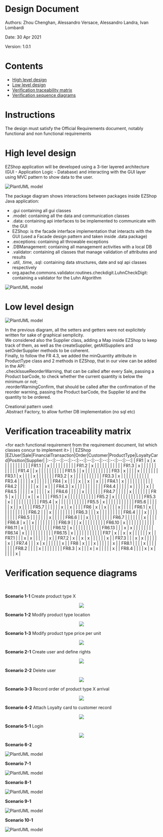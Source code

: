 # Design Document 


Authors: Zhou Chenghan, Alessandro Versace, Alessandro Landra, Ivan Lombardi

Date: 30 Apr 2021

Version: 1.0.1


# Contents

- [High level design](#package-diagram)
- [Low level design](#class-diagram)
- [Verification traceability matrix](#verification-traceability-matrix)
- [Verification sequence diagrams](#verification-sequence-diagrams)

# Instructions

The design must satisfy the Official Requirements document, notably functional and non functional requirements

# High level design 

EZShop application will be developed using a 3-tier layered architecture (GUI - Application Logic - Database) and interacting with the GUI layer using MVC pattern to show data to the user.

![PlantUML model](diagrams/3-layer.png)


The package diagram shows interactions between packages inside EZShop Java application:
* .gui containing all gui classes
* .model: containing all the data and communication classes
* .data: containing api interfaces to be implemented to communicate with the GUI
* EZShop: is the facade interface implementation that interacts with the GUI (used a Facade design pattern and taken inside .data package)
* .exceptions: containing all throwable exceptions
* .DBManagement: containing all management activities with a local DB
* .validator: containing all classes that manage validation of attributes and results
* .util, .time, .sql: containing data structures, date and sql api classes respectively 
* org.apache.commons.validator.routines.checkdigit.LuhnCheckDigit: containing a validator for the Luhn Algorithm

![PlantUML model](diagrams/package-diagram.png)



# Low level design

![PlantUML model](diagrams/lowLevelDesign.svg)

In the previous diagram, all the setters and getters were not explicitely written for sake of graphical semplicity.\
We considered also the Supplier class, adding a Map inside EZShop to keep track of them, as well as the createSupplier, getAllSuppliers and setOrderSupplier methods to be coherent.\
Finally, to follow the FR 4.3, we added the minQuantity attribute in ProductType class and 2 methods in EZShop, that in our view can be added in the API:\
.checkIssueReorderWarning, that can be called after every Sale, passing a Product barCode, to check whether the current quantity is below the minimum or not;\
.reorderWarningConfirm, that should be called after the confirmation of the reorder warning, passing the Product barCode, the Supplier Id and the quantity to be ordered.

Creational pattern used:\
.Abstract Factory, to allow further DB implementation (no sql etc)


# Verification traceability matrix

\<for each functional requirement from the requirement document, list which classes concur to implement it>
|  | EZShop |EZUser|Sale|FinancialTransaction|Order|Customer|ProductType|LoyaltyCard|Position|Supplier|
|:--:|:--:|:--:|:--:|:--:|:--:|:--:|:--:|:--:|:--:|:--:|
|  FR1     | x | x |   |   |   |   |   |   |   |   |
| FR1.1    |   | x |   |   |   |   |   |   |   |   |
| FR1.2    | x |   |   |   |   |   |   |   |   |   |
| FR1.3    | x |   |   |   |   |   |   |   |   |   |
| FR1.4    |   | x |   |   |   |   |   |   |   |   |
| FR1.5    |   | x |   |   |   |   |   |   |   |   |
| FR3      | x |   |   |   | x |   |   |   |   |   |
| FR3.1    | x |   |   |   | x |   |   |   |   |   |
| FR3.2    | x |   |   |   |   |   |   |   |   |   |
| FR3.3    | x |   |   |   |   |   |   |   |   |   |
| FR3.4    |   |   |   |   | x |   |   |   |   |   |
| FR4      | x |   |   |   | x |   | x |   | x |   |
| FR4.1    | x |   |   |   |   |   |   |   |   |   |
| FR4.2    |   |   |   |   |   |   | x |   | x |   |
| FR4.3    | x |   |   |   |   |   |   |   |   |   |
| FR4.4    |   |   |   |   | x |   |   |   |   | x |
| FR4.5    |   |   |   |   | x |   |   |   |   | x |
| FR4.6    |   |   |   |   | x |   |   |   |   |   |
| FR4.7    |   |   |   |   | x |   |   |   |   |   |
| FR 5     | x |   |   |   |   | x |   | x |   |   |
| FR5.1    | x |   |   |   |   |   |   |   |   |   |
| FR5.2    | x |   |   |   |   |   |   |   |   |   |
| FR5.3    | x |   |   |   |   |   |   |   |   |   |
| FR5.4    | x |   |   |   |   |   |   |   |   |   |
| FR5.5    | x |   |   |   |   |   |   |   |   |   |
| FR5.6    |   |   |   |   |   | x |   | x |   |   |
| FR5.7    |   |   |   |   |   | x |   | x |   |   |
| FR6      | x |   | x |   |   |   | x |   |   |   |
| FR6.1    | x |   |   |   |   |   |   |   |   |   |
| FR6.2    |   |   | x |   |   |   |   |   |   |   |
| FR6.3    |   |   | x |   |   |   |   |   |   |   |
| FR6.4    |   |   | x |   |   |   |   |   |   |   |
| FR6.5    |   |   |   |   |   |   | x |   |   |   |
| FR6.6    |   |   | x |   |   |   |   |   |   |   |
| FR6.7    |   |   |   |   |   |   | x |   |   |   |
| FR6.8    | x |   | x |   |   |   |   |   |   |   |
| FR6.9    |   |   | x |   |   |   |   |   |   |   |
| FR6.10   | x |   |   |   |   |   |   |   |   |   |
| FR6.11   | x |   |   |   |   |   |   |   |   |   |
| FR6.12   | x |   |   |   |   |   |   |   |   |   |
| FR6.13   |   |   | x | x |   |   |   |   |   |   |
| FR6.14   | x |   |   |   |   |   |   |   |   |   |
| FR6.15   | x |   |   |   |   |   |   |   |   |   |
| FR7      | x |   | x | x |   |   |   |   |   | x |
| FR7.1    |   |   | x | x |   |   |   |   |   | x |
| FR7.2    | x |   | x | x |   |   |   |   |   | x |
| FR7.3    |   |   | x | x |   |   |   |   |   | x |
| FR7.4    |   |   | x | x |   |   |   |   |   | x |
| FR8      | x |   |   | x |   |   |   |   |   | x |
| FR8.1    |   |   |   | x |   |   |   |   |   |   |
| FR8.2    |   |   |   | x |   |   |   |   |   |   |
| FR8.3    | x |   |   | x | x |   |   |   |   | x |
| FR8.4    |   |   |   | x | x |   |   |   |   | x |










# Verification sequence diagrams 

</br>

**Scenario 1-1** Create product type X
<center><img src="./sequencingDiagrams/Collaboration1!Interaction1!S1-1_1.jpg"></img></center>

**Scenario 1-2** Modify product type location
<center><img src="./sequencingDiagrams/Collaboration2!Interaction1!S1-2_2.jpg"></img></center>

**Scenario 1-3** Modify product type price per unit
<center><img src="./sequencingDiagrams/Collaboration3!Interaction1!S1-3_3.jpg"></img></center>

**Scenario 2-1** Create user and define rights
<center><img src="./sequencingDiagrams/Collaboration4!Interaction1!S2-1_4.jpg"></img></center>

**Scenario 2-2** Delete user
<center><img src="./sequencingDiagrams/Collaboration5!Interaction1!S2-2_5.jpg"></img></center>

**Scenario 3-3** Record order of product type X arrival
<center><img src="./sequencingDiagrams/Collaboration7!Interaction1!S3-3_7.jpg"></img></center>

**Scenario 4-2** Attach Loyalty card to customer record
<center><img src="./sequencingDiagrams/Collaboration8!Interaction1!S4-2_8.jpg"></img></center>

**Scenario 5-1** Login
<center><img src="./sequencingDiagrams/Collaboration10!Interaction1!S5-1_10.jpg"></img></center>

**Scenario 6-2**

![PlantUML model](sequencingDiagrams/S6-2.png)

**Scenario 7-1**

![PlantUML model](sequencingDiagrams/S7-1.png)

**Scenario 8-1**

![PlantUML model](sequencingDiagrams/S8-1.png)

**Scenario 9-1**

![PlantUML model](sequencingDiagrams/S9-1.png)

**Scenario 10-1**

![PlantUML model](sequencingDiagrams/S10-1.png)



